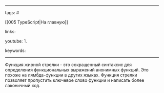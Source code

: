 ____

tags: #

[[005 TypeScript|На главную]]

links: 

youtube: 
1. 

keywords:

_____
Функция жирной стрелки - это сокращенный синтаксис для определения функциональных выражений анонимных функций. Это похоже на лямбда-функции в других языках. Функция стрелки позволяет пропустить ключевое слово функции и написать более лаконичный код.

